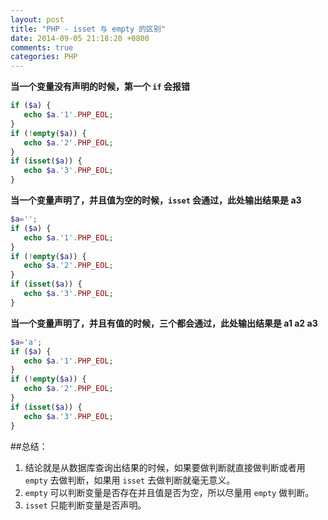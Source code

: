```yaml
---
layout: post
title: "PHP - isset 与 empty 的区别"
date: 2014-09-05 21:18:20 +0800
comments: true
categories: PHP
---
```


**当一个变量没有声明的时候，第一个 `if` 会报错**

``` php
if ($a) {
   echo $a.'1'.PHP_EOL;
}
if (!empty($a)) {
   echo $a.'2'.PHP_EOL;
}
if (isset($a)) {
   echo $a.'3'.PHP_EOL;
}
```
<!--more-->
**当一个变量声明了，并且值为空的时候，`isset` 会通过，此处输出结果是 a3**

``` php
$a='';
if ($a) {
   echo $a.'1'.PHP_EOL;
}
if (!empty($a)) {
   echo $a.'2'.PHP_EOL;
}
if (isset($a)) {
   echo $a.'3'.PHP_EOL;
}
```

**当一个变量声明了，并且有值的时候，三个都会通过，此处输出结果是 a1 a2 a3**

``` php
$a='a';
if ($a) {
   echo $a.'1'.PHP_EOL;
}
if (!empty($a)) {
   echo $a.'2'.PHP_EOL;
}
if (isset($a)) {
   echo $a.'3'.PHP_EOL;
}
```

##总结：
1. 结论就是从数据库查询出结果的时候，如果要做判断就直接做判断或者用 `empty` 去做判断，如果用 `isset` 去做判断就毫无意义。
2. `empty` 可以判断变量是否存在并且值是否为空，所以尽量用 `empty` 做判断。
3. `isset` 只能判断变量是否声明。

